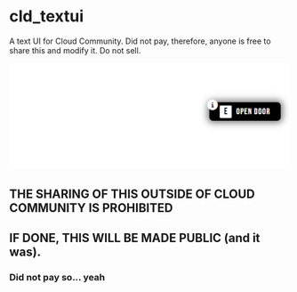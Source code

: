 # cld_textui
A text UI for Cloud Community. Did not pay, therefore, anyone is free to share this and modify it. Do not sell.

![Notify Image](./display.png)

## THE SHARING OF THIS OUTSIDE OF CLOUD COMMUNITY IS PROHIBITED
## IF DONE, THIS WILL BE MADE PUBLIC (and it was).

### Did not pay so... yeah
